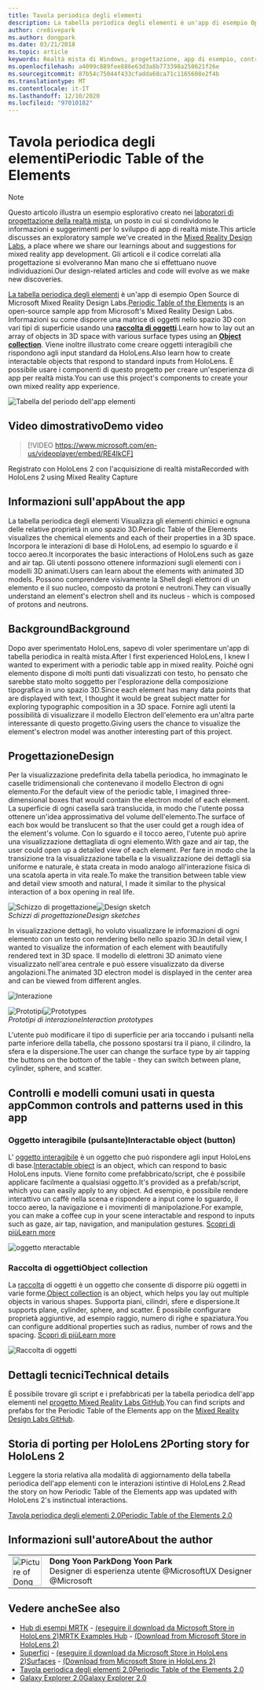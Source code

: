 ```yaml
---
title: Tavola periodica degli elementi
description: La tabella periodica degli elementi è un'app di esempio Open Source di Microsoft Mixed Reality Design Labs. Informazioni su come definire il layout di una matrice di oggetti nello spazio 3D con vari tipi di superficie usando una raccolta di oggetti.
author: cre8ivepark
ms.author: dongpark
ms.date: 03/21/2018
ms.topic: article
keywords: Realtà mista di Windows, progettazione, app di esempio, controlli, MRTK, Toolkit per realtà mista, Unity, app di esempio, app di esempio, open source, Microsoft Store, HoloLens, auricolare per realtà mista, auricolare di realtà mista di Windows, auricolare della realtà virtuale
ms.openlocfilehash: a4099c889fee886e63d3a8b773398a250621f26e
ms.sourcegitcommit: 87b54c75044f433cfadda68ca71c1165608e2f4b
ms.translationtype: MT
ms.contentlocale: it-IT
ms.lasthandoff: 12/10/2020
ms.locfileid: "97010182"
---
```

# <a name="periodic-table-of-the-elements"></a><span data-ttu-id="d781a-105">Tavola periodica degli elementi</span><span class="sxs-lookup"><span data-stu-id="d781a-105">Periodic Table of the Elements</span></span>

>[!NOTE]
><span data-ttu-id="d781a-106">Questo articolo illustra un esempio esplorativo creato nei [laboratori di progettazione della realtà mista](https://github.com/Microsoft/MRDesignLabs_Unity), un posto in cui si condividono le informazioni e suggerimenti per lo sviluppo di app di realtà miste.</span><span class="sxs-lookup"><span data-stu-id="d781a-106">This article discusses an exploratory sample we’ve created in the [Mixed Reality Design Labs](https://github.com/Microsoft/MRDesignLabs_Unity), a place where we share our learnings about and suggestions for mixed reality app development.</span></span> <span data-ttu-id="d781a-107">Gli articoli e il codice correlati alla progettazione si evolveranno Man mano che si effettuano nuove individuazioni.</span><span class="sxs-lookup"><span data-stu-id="d781a-107">Our design-related articles and code will evolve as we make new discoveries.</span></span>

<span data-ttu-id="d781a-108">[La tabella periodica degli elementi](https://github.com/Microsoft/MRDesignLabs_Unity_PeriodicTable) è un'app di esempio Open Source di Microsoft Mixed Reality Design Labs.</span><span class="sxs-lookup"><span data-stu-id="d781a-108">[Periodic Table of the Elements](https://github.com/Microsoft/MRDesignLabs_Unity_PeriodicTable) is an open-source sample app from Microsoft's Mixed Reality Design Labs.</span></span> <span data-ttu-id="d781a-109">Informazioni su come disporre una matrice di oggetti nello spazio 3D con vari tipi di superficie usando una **[raccolta di oggetti](../../design/object-collection.md)**.</span><span class="sxs-lookup"><span data-stu-id="d781a-109">Learn how to lay out an array of objects in 3D space with various surface types using an **[Object collection](../../design/object-collection.md)**.</span></span> <span data-ttu-id="d781a-110">Viene inoltre illustrato come creare oggetti interagibili che rispondono agli input standard da HoloLens.</span><span class="sxs-lookup"><span data-stu-id="d781a-110">Also learn how to create interactable objects that respond to standard inputs from HoloLens.</span></span> <span data-ttu-id="d781a-111">È possibile usare i componenti di questo progetto per creare un'esperienza di app per realtà mista.</span><span class="sxs-lookup"><span data-stu-id="d781a-111">You can use this project's components to create your own mixed reality app experience.</span></span>

![Tabella del periodo dell'app elementi](images/640px-periodictable-hero.jpg)

## <a name="demo-video"></a><span data-ttu-id="d781a-113">Video dimostrativo</span><span class="sxs-lookup"><span data-stu-id="d781a-113">Demo video</span></span> 
> [!VIDEO https://www.microsoft.com/en-us/videoplayer/embed/RE4IkCF]

<span data-ttu-id="d781a-114">Registrato con HoloLens 2 con l'acquisizione di realtà mista</span><span class="sxs-lookup"><span data-stu-id="d781a-114">Recorded with HoloLens 2 using Mixed Reality Capture</span></span>

## <a name="about-the-app"></a><span data-ttu-id="d781a-115">Informazioni sull'app</span><span class="sxs-lookup"><span data-stu-id="d781a-115">About the app</span></span>

<span data-ttu-id="d781a-116">La tabella periodica degli elementi Visualizza gli elementi chimici e ognuna delle relative proprietà in uno spazio 3D.</span><span class="sxs-lookup"><span data-stu-id="d781a-116">Periodic Table of the Elements visualizes the chemical elements and each of their properties in a 3D space.</span></span> <span data-ttu-id="d781a-117">Incorpora le interazioni di base di HoloLens, ad esempio lo sguardo e il tocco aereo.</span><span class="sxs-lookup"><span data-stu-id="d781a-117">It incorporates the basic interactions of HoloLens such as gaze and air tap.</span></span> <span data-ttu-id="d781a-118">Gli utenti possono ottenere informazioni sugli elementi con i modelli 3D animati.</span><span class="sxs-lookup"><span data-stu-id="d781a-118">Users can learn about the elements with animated 3D models.</span></span> <span data-ttu-id="d781a-119">Possono comprendere visivamente la Shell degli elettroni di un elemento e il suo nucleo, composto da protoni e neutroni.</span><span class="sxs-lookup"><span data-stu-id="d781a-119">They can visually understand an element's electron shell and its nucleus - which is composed of protons and neutrons.</span></span>

## <a name="background"></a><span data-ttu-id="d781a-120">Background</span><span class="sxs-lookup"><span data-stu-id="d781a-120">Background</span></span>

<span data-ttu-id="d781a-121">Dopo aver sperimentato HoloLens, sapevo di voler sperimentare un'app di tabella periodica in realtà mista.</span><span class="sxs-lookup"><span data-stu-id="d781a-121">After I first experienced HoloLens, I knew I wanted to experiment with a periodic table app in mixed reality.</span></span> <span data-ttu-id="d781a-122">Poiché ogni elemento dispone di molti punti dati visualizzati con testo, ho pensato che sarebbe stato molto soggetto per l'esplorazione della composizione tipografica in uno spazio 3D.</span><span class="sxs-lookup"><span data-stu-id="d781a-122">Since each element has many data points that are displayed with text, I thought it would be great subject matter for exploring typographic composition in a 3D space.</span></span> <span data-ttu-id="d781a-123">Fornire agli utenti la possibilità di visualizzare il modello Electron dell'elemento era un'altra parte interessante di questo progetto.</span><span class="sxs-lookup"><span data-stu-id="d781a-123">Giving users the chance to visualize the element's electron model was another interesting part of this project.</span></span>

## <a name="design"></a><span data-ttu-id="d781a-124">Progettazione</span><span class="sxs-lookup"><span data-stu-id="d781a-124">Design</span></span>

<span data-ttu-id="d781a-125">Per la visualizzazione predefinita della tabella periodica, ho immaginato le caselle tridimensionali che contenevano il modello Electron di ogni elemento.</span><span class="sxs-lookup"><span data-stu-id="d781a-125">For the default view of the periodic table, I imagined three-dimensional boxes that would contain the electron model of each element.</span></span> <span data-ttu-id="d781a-126">La superficie di ogni casella sarà translucida, in modo che l'utente possa ottenere un'idea approssimativa del volume dell'elemento.</span><span class="sxs-lookup"><span data-stu-id="d781a-126">The surface of each box would be translucent so that the user could get a rough idea of the element's volume.</span></span> <span data-ttu-id="d781a-127">Con lo sguardo e il tocco aereo, l'utente può aprire una visualizzazione dettagliata di ogni elemento.</span><span class="sxs-lookup"><span data-stu-id="d781a-127">With gaze and air tap, the user could open up a detailed view of each element.</span></span> <span data-ttu-id="d781a-128">Per fare in modo che la transizione tra la visualizzazione tabella e la visualizzazione dei dettagli sia uniforme e naturale, è stata creata in modo analogo all'interazione fisica di una scatola aperta in vita reale.</span><span class="sxs-lookup"><span data-stu-id="d781a-128">To make the transition between table view and detail view smooth and natural, I made it similar to the physical interaction of a box opening in real life.</span></span>

<span data-ttu-id="d781a-129">![Schizzo di progettazione](images/640px-sketch20170406.jpg)</span><span class="sxs-lookup"><span data-stu-id="d781a-129">![Design sketch](images/640px-sketch20170406.jpg)</span></span><br>
<span data-ttu-id="d781a-130">*Schizzi di progettazione*</span><span class="sxs-lookup"><span data-stu-id="d781a-130">*Design sketches*</span></span>

<span data-ttu-id="d781a-131">In visualizzazione dettagli, ho voluto visualizzare le informazioni di ogni elemento con un testo con rendering bello nello spazio 3D.</span><span class="sxs-lookup"><span data-stu-id="d781a-131">In detail view, I wanted to visualize the information of each element with beautifully rendered text in 3D space.</span></span> <span data-ttu-id="d781a-132">Il modello di elettroni 3D animato viene visualizzato nell'area centrale e può essere visualizzato da diverse angolazioni.</span><span class="sxs-lookup"><span data-stu-id="d781a-132">The animated 3D electron model is displayed in the center area and can be viewed from different angles.</span></span>

![Interazione](images/640px-periodictable-interaction.jpg)

<span data-ttu-id="d781a-134">![Prototipi](images/640px-periodictable-prototypes.jpg)</span><span class="sxs-lookup"><span data-stu-id="d781a-134">![Prototypes](images/640px-periodictable-prototypes.jpg)</span></span><br>
<span data-ttu-id="d781a-135">*Prototipi di interazione*</span><span class="sxs-lookup"><span data-stu-id="d781a-135">*Interaction prototypes*</span></span>

<span data-ttu-id="d781a-136">L'utente può modificare il tipo di superficie per aria toccando i pulsanti nella parte inferiore della tabella, che possono spostarsi tra il piano, il cilindro, la sfera e la dispersione.</span><span class="sxs-lookup"><span data-stu-id="d781a-136">The user can change the surface type by air tapping the buttons on the bottom of the table - they can switch between plane, cylinder, sphere, and scatter.</span></span>

## <a name="common-controls-and-patterns-used-in-this-app"></a><span data-ttu-id="d781a-137">Controlli e modelli comuni usati in questa app</span><span class="sxs-lookup"><span data-stu-id="d781a-137">Common controls and patterns used in this app</span></span>

### <a name="interactable-object-button"></a><span data-ttu-id="d781a-138">Oggetto interagibile (pulsante)</span><span class="sxs-lookup"><span data-stu-id="d781a-138">Interactable object (button)</span></span>

<span data-ttu-id="d781a-139">L' [oggetto interagibile](../../design/interactable-object.md) è un oggetto che può rispondere agli input HoloLens di base.</span><span class="sxs-lookup"><span data-stu-id="d781a-139">[Interactable object](../../design/interactable-object.md) is an object, which can respond to basic HoloLens inputs.</span></span> <span data-ttu-id="d781a-140">Viene fornito come prefabbricato/script, che è possibile applicare facilmente a qualsiasi oggetto.</span><span class="sxs-lookup"><span data-stu-id="d781a-140">It's provided as a prefab/script, which you can easily apply to any object.</span></span> <span data-ttu-id="d781a-141">Ad esempio, è possibile rendere interattivo un caffè nella scena e rispondere a input come lo sguardo, il tocco aereo, la navigazione e i movimenti di manipolazione.</span><span class="sxs-lookup"><span data-stu-id="d781a-141">For example, you can make a coffee cup in your scene interactable and respond to inputs such as gaze, air tap, navigation, and manipulation gestures.</span></span> [<span data-ttu-id="d781a-142">Scopri di più</span><span class="sxs-lookup"><span data-stu-id="d781a-142">Learn more</span></span>](../../design/interactable-object.md)

![oggetto nteractable](images/640px-periodictable-interactableobject.jpg)

### <a name="object-collection"></a><span data-ttu-id="d781a-144">Raccolta di oggetti</span><span class="sxs-lookup"><span data-stu-id="d781a-144">Object collection</span></span>

<span data-ttu-id="d781a-145">La [raccolta](../../design/object-collection.md) di oggetti è un oggetto che consente di disporre più oggetti in varie forme.</span><span class="sxs-lookup"><span data-stu-id="d781a-145">[Object collection](../../design/object-collection.md) is an object, which helps you lay out multiple objects in various shapes.</span></span> <span data-ttu-id="d781a-146">Supporta piani, cilindri, sfere e dispersione.</span><span class="sxs-lookup"><span data-stu-id="d781a-146">It supports plane, cylinder, sphere, and scatter.</span></span> <span data-ttu-id="d781a-147">È possibile configurare proprietà aggiuntive, ad esempio raggio, numero di righe e spaziatura.</span><span class="sxs-lookup"><span data-stu-id="d781a-147">You can configure additional properties such as radius, number of rows and the spacing.</span></span> [<span data-ttu-id="d781a-148">Scopri di più</span><span class="sxs-lookup"><span data-stu-id="d781a-148">Learn more</span></span>](../../design/object-collection.md)

![Raccolta di oggetti](images/640px-periodictable-collections.jpg)

## <a name="technical-details"></a><span data-ttu-id="d781a-150">Dettagli tecnici</span><span class="sxs-lookup"><span data-stu-id="d781a-150">Technical details</span></span>

<span data-ttu-id="d781a-151">È possibile trovare gli script e i prefabbricati per la tabella periodica dell'app elementi nel [progetto Mixed Reality Labs GitHub](https://github.com/Microsoft/MRDesignLabs_Unity_PeriodicTable).</span><span class="sxs-lookup"><span data-stu-id="d781a-151">You can find scripts and prefabs for the Periodic Table of the Elements app on the [Mixed Reality Design Labs GitHub](https://github.com/Microsoft/MRDesignLabs_Unity_PeriodicTable).</span></span>

## <a name="porting-story-for-hololens-2"></a><span data-ttu-id="d781a-152">Storia di porting per HoloLens 2</span><span class="sxs-lookup"><span data-stu-id="d781a-152">Porting story for HoloLens 2</span></span>

<span data-ttu-id="d781a-153">Leggere la storia relativa alla modalità di aggiornamento della tabella periodica dell'app elementi con le interazioni istintive di HoloLens 2.</span><span class="sxs-lookup"><span data-stu-id="d781a-153">Read the story on how Periodic Table of the Elements app was updated with HoloLens 2's instinctual interactions.</span></span>

[<span data-ttu-id="d781a-154">Tavola periodica degli elementi 2.0</span><span class="sxs-lookup"><span data-stu-id="d781a-154">Periodic Table of the Elements 2.0</span></span>](https://medium.com/@dongyoonpark/bringing-the-periodic-table-of-the-elements-app-to-hololens-2-with-mrtk-v2-a6e3d8362158)




## <a name="about-the-author"></a><span data-ttu-id="d781a-155">Informazioni sull'autore</span><span class="sxs-lookup"><span data-stu-id="d781a-155">About the author</span></span>

<table style="border-collapse:collapse" padding-left="0px">
<tr>
<td style="border-style: none" width="60px"><img alt="Picture of Dong Yoon Park" width="60" height="60" src="images/dongyoonpark.jpg"></td>
<td style="border-style: none"><span data-ttu-id="d781a-156"><b>Dong Yoon Park</b></span><span class="sxs-lookup"><span data-stu-id="d781a-156"><b>Dong Yoon Park</b></span></span><br><span data-ttu-id="d781a-157">Designer di esperienza utente @Microsoft</span><span class="sxs-lookup"><span data-stu-id="d781a-157">UX Designer @Microsoft</span></span></td>
</tr>
</table>

## <a name="see-also"></a><span data-ttu-id="d781a-158">Vedere anche</span><span class="sxs-lookup"><span data-stu-id="d781a-158">See also</span></span>

* <span data-ttu-id="d781a-159">[Hub di esempi MRTK](https://microsoft.github.io/MixedRealityToolkit-Unity/Documentation/README_ExampleHub.html) - [(eseguire il download da Microsoft Store in HoloLens 2)](https://www.microsoft.com/en-us/p/mrtk-examples-hub/9mv8c39l2sj4)</span><span class="sxs-lookup"><span data-stu-id="d781a-159">[MRTK Examples Hub](https://microsoft.github.io/MixedRealityToolkit-Unity/Documentation/README_ExampleHub.html) - [(Download from Microsoft Store in HoloLens 2)](https://www.microsoft.com/en-us/p/mrtk-examples-hub/9mv8c39l2sj4)</span></span>
* <span data-ttu-id="d781a-160">[Superfici](sampleapp-surfaces.md) - [(eseguire il download da Microsoft Store in HoloLens 2)](https://www.microsoft.com/en-us/p/surfaces/9nvkpv3sk3x0)</span><span class="sxs-lookup"><span data-stu-id="d781a-160">[Surfaces](sampleapp-surfaces.md) - [(Download from Microsoft Store in HoloLens 2)](https://www.microsoft.com/en-us/p/surfaces/9nvkpv3sk3x0)</span></span>
* [<span data-ttu-id="d781a-161">Tavola periodica degli elementi 2.0</span><span class="sxs-lookup"><span data-stu-id="d781a-161">Periodic Table of the Elements 2.0</span></span>](https://medium.com/@dongyoonpark/bringing-the-periodic-table-of-the-elements-app-to-hololens-2-with-mrtk-v2-a6e3d8362158)
* [<span data-ttu-id="d781a-162">Galaxy Explorer 2.0</span><span class="sxs-lookup"><span data-stu-id="d781a-162">Galaxy Explorer 2.0</span></span>](galaxy-explorer-update.md)